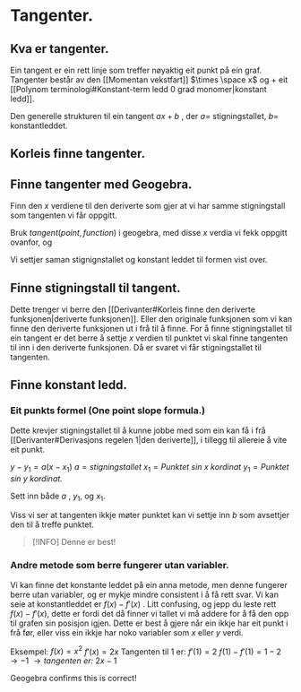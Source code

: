 # Tangenter.

## Kva er tangenter.
Ein tangent er ein rett linje som treffer nøyaktig eit punkt på ein graf.
Tangenter består av den [[Momentan vekstfart]] $\times \space x$ og $+$ eit [[Polynom terminologi#Konstant-term ledd 0 grad monomer|konstant ledd]]. 

Den generelle strukturen til ein tangent
$ax+b$ , der $a =$ stigningstallet, $b =$  konstantleddet.


## Korleis finne tangenter.
## Finne tangenter med Geogebra.

Finn den $x$ verdiene til den deriverte som gjer at vi har samme stigningstall som tangenten vi får oppgitt.

Bruk $tangent(point, function)$ i geogebra, med disse $x$ verdia vi fekk oppgitt ovanfor, og 

Vi settjer saman stignignstallet og konstant leddet til formen vist over.

## Finne stigningstall til tangent.
Dette trenger vi berre den [[Derivanter#Korleis finne den deriverte funksjonen|deriverte funksjonen]]. Eller den originale funksjonen som vi kan finne den deriverte funksjonen ut i frå til å finne.
For å finne stigningstallet til ein tangent er det berre å settje $x$ verdien til punktet vi skal finne tangenten til inn i den deriverte funksjonen. Då er svaret vi får stigningstallet til tangenten.


## Finne konstant ledd.
### Eit punkts formel (One point slope formula.)
Dette krevjer stigningstallet til å kunne jobbe med som ein kan få i frå [[Derivanter#Derivasjons regelen 1|den deriverte]], i tillegg til allereie å vite eit punkt. 

$y-y_{1}=a(x-x_{1})$
$a = \textit{stigningstallet}$
$x_{1} = \textit{Punktet sin x kordinat}$
$y_{1} = \textit{Punktet sin y kordinat.}$

Sett inn både $a$ , $y_{1}$, og $x_{1}$. 

Viss vi ser at tangenten ikkje møter punktet kan vi settje inn $b$ som avsettjer den til å treffe punktet.

> [!INFO]
> Denne er best!
> 
### Andre metode som berre fungerer utan variabler.

Vi kan finne det konstante leddet på ein anna metode, men denne fungerer berre utan variabler, og er mykje mindre consistent i å få rett svar. 
Vi kan seie at konstantleddet er $f(x)-f'(x)$ .
Litt confusing, og jepp du leste rett $f(x)-f'(x)$, dette er fordi det då finner vi tallet vi må addere for å få den opp til grafen sin posisjon igjen. Dette er best å gjere når ein ikkje har eit punkt i frå før, eller viss ein ikkje har noko variabler som $x$ eller $y$ verdi.

Eksempel:
$f(x)=x^2$
$f'(x)=2x$
Tangenten til 1 er:
$f'(1)=2$
$f(1)-f'(1)=1-2 \rightarrow -1$
$\rightarrow \textit{tangenten er:  } 2x - 1$

Geogebra confirms this is correct!


